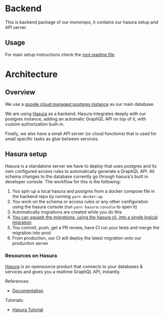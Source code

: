 # Backend

This is backend package of our monorepo, it contains our hasura setup and API server.

## Usage

For main setup instructions check the [root readme file](../README.md).

# Architecture

## Overview

We use a [google cloud managed postgres instance](https://cloud.google.com/sql/docs/postgres) as our main database.

We are using [Hasura](https://hasura.io) as a backend. Hasura integrates deeply with our postgres instance, adding an automatic GraphQL API on top of it, with custom authorization built-in.

Finally, we also have a small API server (or cloud functions) that is used for small specific tasks as glue between services.

## Hasura setup

Hasura is a standalone server we have to deploy that uses postgres and its own configured access rules to automatically generate a GraphQL API. All schema changes to the database currently go through hasura's built in developer console. The workflow for this is the following:

1. You spin up a local hasura and postgres from a docker compose file in the backend repo by running `yarn docker:up`
2. You work on the schema or access rules or any other configuration using the hasura console (run `yarn hasura:console` to open it)
3. Automatically migrations are created while you do this
4. [You can squash the migrations, using the hasura cli, into a single logical migration](https://hasura.io/docs/latest/graphql/core/hasura-cli/hasura_migrate_squash.html)
5. You commit, push, get a PR review, have CI run your tests and merge the migration into prod
6. From production, our CI will deploy the latest migration onto our production server

### Resources on Hasura

[Hasura](https://hasura.io/) is an opensource product that connects to your databases & services and gives you a realtime GraphQL API, instantly.

References:

- [Documentation](https://hasura.io/docs/1.0/graphql/core/index.html)

Tutorials:

- [Hasura Tutorial](https://hasura.io/learn/)
